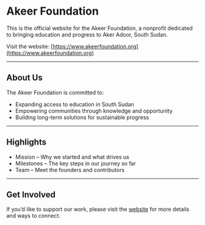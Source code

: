 # Akeer Foundation

This is the official website for the Akeer Foundation, a nonprofit dedicated to bringing education and progress to Aker Adoor, South Sudan.

Visit the website: [https://www.akeerfoundation.org](https://www.akeerfoundation.org)

---

## About Us

The Akeer Foundation is committed to:

- Expanding access to education in South Sudan  
- Empowering communities through knowledge and opportunity  
- Building long-term solutions for sustainable progress  

---

## Highlights

- Mission – Why we started and what drives us  
- Milestones – The key steps in our journey so far  
- Team – Meet the founders and contributors  

---

## Get Involved

If you’d like to support our work, please visit the [website](https://www.akeerfoundation.org) for more details and ways to connect.
